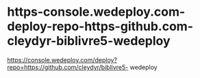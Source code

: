 # https-console.wedeploy.com-deploy-repo-https-github.com-cleydyr-biblivre5-wedeploy
https://console.wedeploy.com/deploy?repo=https://github.com/cleydyr/biblivre5- wedeploy
